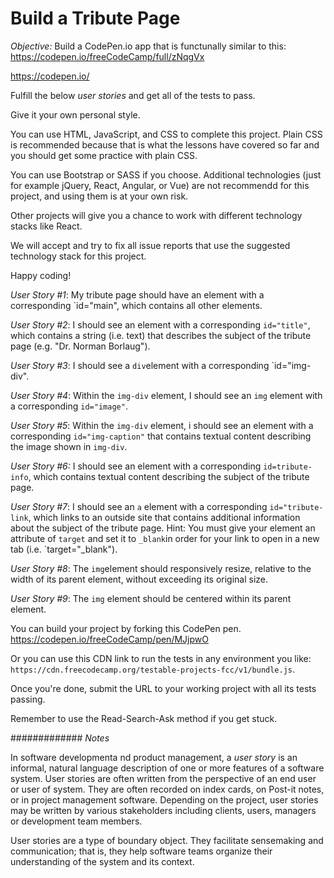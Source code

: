 # Build a Tribute Page

*Objective:* Build a CodePen.io app that is functunally similar to this:
https://codepen.io/freeCodeCamp/full/zNqgVx

https://codepen.io/

Fulfill the below *user stories* and get all of the tests to pass.

Give it your own personal style.

You can use HTML, JavaScript, and CSS to complete this project. Plain CSS is recommended because that is what the lessons have covered so far and you should get some practice with plain CSS.

You can use Bootstrap or SASS if you choose. Additional technologies (just for example jQuery, React, Angular, or Vue) are not recommendd for this project, and using them is at your own risk. 

Other projects will give you a chance to work with different technology stacks like React.

We will accept and try to fix all issue reports that use the suggested technology stack for this project.

Happy coding!

*User Story #1*: My tribute page should have an element with a corresponding `id="main", which contains all other elements.

*User Story #2*: I should see an element with a corresponding `id="title"`, which contains a string (i.e. text) that describes the subject of the tribute page (e.g. "Dr. Norman Borlaug").

*User Story #3*: I should see a `div`element with a corresponding `id="img-div".

*User Story #4*: Within the `img-div` element, I should see an `img` element with a corresponding `id="image"`.

*User Story #5*: Within the `img-div` element, i should see an element with a corresponding `id="img-caption"` that contains textual content describing the image shown in `img-div`.

*User Story #6:* I should see an element with a corresponding `id=tribute-info`, which contains textual content describing the subject of the tribute page.

*User Story #7*: I should see an `a` element with a corresponding `id="tribute-link`, which links to an outside site that contains additional information about the subject of the tribute page. Hint: You must give your element an attribute of `target` and set it to `_blank`in order for your link to open in a new tab (i.e. `target="_blank").

*User Story #8*: The `img`element should responsively resize, relative to the width of its parent element, without exceeding its original size.

*User Story #9*: The `img` element should be centered within its parent element.

You can build your project by forking this CodePen pen.
https://codepen.io/freeCodeCamp/pen/MJjpwO

Or you can use this CDN link to run the tests in any environment you like: `https://cdn.freecodecamp.org/testable-projects-fcc/v1/bundle.js`.

Once you're done, submit the URL to your working project with all its tests passing.

Remember to use the Read-Search-Ask method if you get stuck.


#############
*Notes*

In software developmenta nd product management, a *user story* is an informal, natural language description of one or more features of a software system. User stories are often written from the perspective of an end user or user of system.
They are often recorded on index cards, on Post-it notes, or in project management software. Depending on the project, user stories may be written by various stakeholders including clients, users, managers or development team members.

User stories are a type of boundary object. They facilitate sensemaking and communication; that is, they help software teams organize their understanding of the system and its context.


